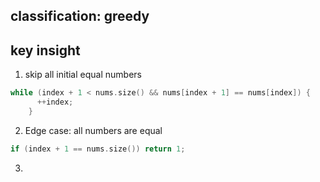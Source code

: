 ## classification: greedy

## key insight
1. skip all initial equal numbers
```cpp
while (index + 1 < nums.size() && nums[index + 1] == nums[index]) {
      ++index;
    }
```

2. Edge case: all numbers are equal
```cpp
if (index + 1 == nums.size()) return 1;
```

3. 